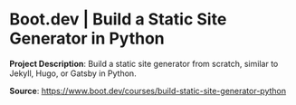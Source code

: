 # Boot.dev | Build a Static Site Generator in Python

**Project Description**: Build a static site generator from scratch, similar to Jekyll, Hugo, or Gatsby in Python.

**Source**: <https://www.boot.dev/courses/build-static-site-generator-python>
